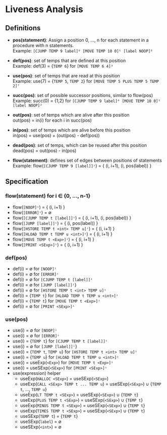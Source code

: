 # Liveness Analysis
## Definitions
+ **pos(statement)**: Assign a position 0, ..., n for each statement in a procedure with n statements. <br/>
Example: `[CJUMP TEMP 9 label]⁰ [MOVE TEMP 10 0]¹ [label NOOP]²`

+ **def(pos)**: set of temps that are defined at this position<br/>
Example: def(3) = {`TEMP 6`} for `[MOVE TEMP 6 4]³`

+ **use(pos)**: set of temps that are read at this position<br/>
Example: use(7) = {`TEMP 5`, `TEMP 2`} for `[MOVE TEMP 5 PLUS TEMP 5 TEMP 2]⁷`

+ **succ(pos)**: set of possible successor positions, similar to flow(pos)<br/>
Example: succ(0) = {1,2} for `[CJUMP TEMP 9 label]⁰ [MOVE TEMP 10 0]¹ [label NOOP]²`

+ **out(pos)**: set of temps which are alive after this position<br/>
out(pos) = in(i) for each i in succ(pos)

+ **in(pos)**: set of temps which are alive before this position<br/>
in(pos) = use(pos) + (out(pos) - def(pos))

+ **dead(pos)**: set of temps, which can be reused after this position<br/>
dead(pos) = out(pos) - in(pos)

+ **flow(statement)**: defines set of edges between positions of statements<br/>
Example: flow(`[CJUMP TEMP 9 [label]]ⁱ`) = { (i, i+1), (i, pos(label)) }

## Specification
### flow(statement) for i ∈ {0, ..., n-1}
- flow(`[NOOP]ⁱ`) = { (i, i+1) }
- flow(`[ERROR]ⁱ`) = ∅
- flow(`[CJUMP TEMP t [label]]ⁱ`) = { (i, i+1), (i, pos(label)) }
- flow(`[JUMP [label]]ⁱ`) = { (i, pos(label)) }
- flow(`[HSTORE TEMP t <int> TEMP u]ⁱ`) = { (i, i+1) }
- flow(`[HLOAD TEMP t TEMP u <int>]ⁱ`) = { (i, i+1) }
- flow(`[MOVE TEMP t <Exp>]ⁱ`) = { (i, i+1) }
- flow(`[PRINT <SExp>]ⁱ`) = { (i, i+1) }

### def(pos)
- def(i) = ∅ for `[NOOP]ⁱ`
- def(i) = ∅ for `[ERROR]ⁱ`
- def(i) = ∅ for `[CJUMP TEMP t [label]]ⁱ`
- def(i) = ∅ for `[JUMP [label]]ⁱ`}
- def(i) = ∅ for `[HSTORE TEMP t <int> TEMP u]ⁱ`
- def(i) = {`TEMP t`} for `[HLOAD TEMP t TEMP u <int>]ⁱ`
- def(i) = {`TEMP t`} for `[MOVE TEMP t <Exp>]ⁱ`
- def(i) = ∅ for `[PRINT <SExp>]ⁱ`

### use(pos)
- use(i) = ∅ for `[NOOP]ⁱ`
- use(i) = ∅ for `[ERROR]ⁱ`
- use(i) = {`TEMP t`} for `[CJUMP TEMP t [label]]ⁱ`
- use(i) = ∅ for `[JUMP [label]]ⁱ`}
- use(i) = {`TEMP t`, `TEMP u`} for `[HSTORE TEMP t <int> TEMP u]ⁱ`
- use(i) = {`TEMP u`} for `[HLOAD TEMP t TEMP u <int>]ⁱ`
- use(i) = useExp(`<Exp>`) for `[MOVE TEMP t <Exp>]ⁱ`
- use(i) = useSExp(`<SExp>`) for `[PRINT <SExp>]ⁱ`
- use(expression) helper
    - useExp(`HALLOC <SExp>`) = useSExp(`<SExp>`)
    - useExp(`CALL <SExp> TEMP t ... TEMP u`) = useSExp(`<SExp>`) ∪ {`TEMP t`, ..., `TEMP u`}
    - useExp(`LT TEMP t <SExp>`) =  useSExp(`<SExp>`) ∪ {`TEMP t`}
    - useExp(`PLUS TEMP t <SExp>`) =  useSExp(`<SExp>`) ∪ {`TEMP t`}
    - useExp(`MINUS TEMP t <SExp>`) =  useSExp(`<SExp>`) ∪ {`TEMP t`}
    - useExp(`TIMES TEMP t <SExp>`) =  useSExp(`<SExp>`) ∪ {`TEMP t`}
    - useSExp(`TEMP t`) = {`TEMP t`}
    - useSExp(`label`) = ∅
    - useSExp(`<int>`) = ∅
